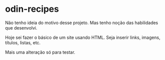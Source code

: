 # odin-recipes
Não tenho ideia do motivo desse projeto. Mas tenho noção das habilidades que desenvolvi.

Hoje sei fazer o básico de um site usando HTML. Seja inserir links, imagens, títulos, listas, etc.

Mais uma alteração só para testar.
